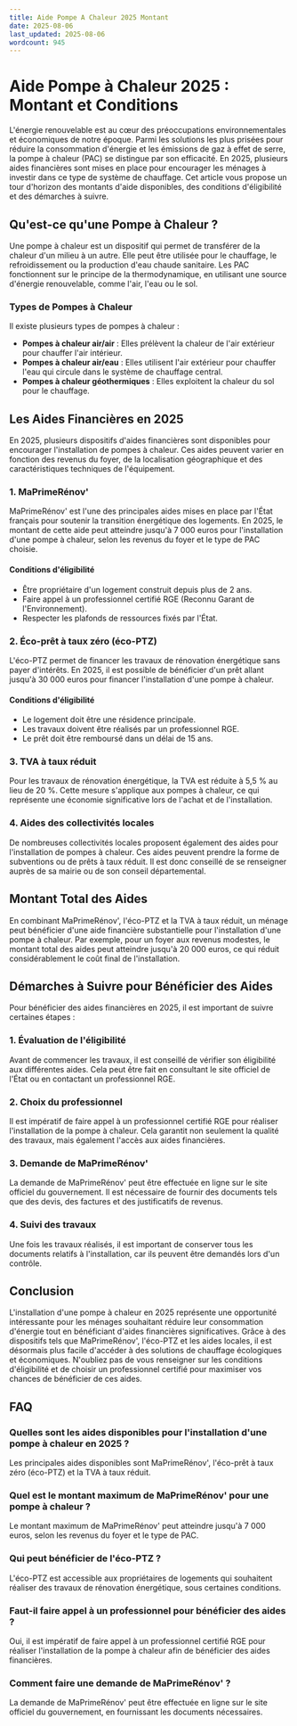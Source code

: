```yaml
---
title: Aide Pompe A Chaleur 2025 Montant
date: 2025-08-06
last_updated: 2025-08-06
wordcount: 945
---
```


# Aide Pompe à Chaleur 2025 : Montant et Conditions

L'énergie renouvelable est au cœur des préoccupations environnementales et économiques de notre époque. Parmi les solutions les plus prisées pour réduire la consommation d'énergie et les émissions de gaz à effet de serre, la pompe à chaleur (PAC) se distingue par son efficacité. En 2025, plusieurs aides financières sont mises en place pour encourager les ménages à investir dans ce type de système de chauffage. Cet article vous propose un tour d'horizon des montants d'aide disponibles, des conditions d'éligibilité et des démarches à suivre.

## Qu'est-ce qu'une Pompe à Chaleur ?

Une pompe à chaleur est un dispositif qui permet de transférer de la chaleur d'un milieu à un autre. Elle peut être utilisée pour le chauffage, le refroidissement ou la production d'eau chaude sanitaire. Les PAC fonctionnent sur le principe de la thermodynamique, en utilisant une source d'énergie renouvelable, comme l'air, l'eau ou le sol.

### Types de Pompes à Chaleur

Il existe plusieurs types de pompes à chaleur :

- **Pompes à chaleur air/air** : Elles prélèvent la chaleur de l'air extérieur pour chauffer l'air intérieur.
- **Pompes à chaleur air/eau** : Elles utilisent l'air extérieur pour chauffer l'eau qui circule dans le système de chauffage central.
- **Pompes à chaleur géothermiques** : Elles exploitent la chaleur du sol pour le chauffage.

## Les Aides Financières en 2025

En 2025, plusieurs dispositifs d'aides financières sont disponibles pour encourager l'installation de pompes à chaleur. Ces aides peuvent varier en fonction des revenus du foyer, de la localisation géographique et des caractéristiques techniques de l'équipement.

### 1. MaPrimeRénov'

MaPrimeRénov' est l'une des principales aides mises en place par l'État français pour soutenir la transition énergétique des logements. En 2025, le montant de cette aide peut atteindre jusqu'à 7 000 euros pour l'installation d'une pompe à chaleur, selon les revenus du foyer et le type de PAC choisie. 

#### Conditions d'éligibilité

- Être propriétaire d'un logement construit depuis plus de 2 ans.
- Faire appel à un professionnel certifié RGE (Reconnu Garant de l'Environnement).
- Respecter les plafonds de ressources fixés par l'État.

### 2. Éco-prêt à taux zéro (éco-PTZ)

L'éco-PTZ permet de financer les travaux de rénovation énergétique sans payer d'intérêts. En 2025, il est possible de bénéficier d'un prêt allant jusqu'à 30 000 euros pour financer l'installation d'une pompe à chaleur.

#### Conditions d'éligibilité

- Le logement doit être une résidence principale.
- Les travaux doivent être réalisés par un professionnel RGE.
- Le prêt doit être remboursé dans un délai de 15 ans.

### 3. TVA à taux réduit

Pour les travaux de rénovation énergétique, la TVA est réduite à 5,5 % au lieu de 20 %. Cette mesure s'applique aux pompes à chaleur, ce qui représente une économie significative lors de l'achat et de l'installation.

### 4. Aides des collectivités locales

De nombreuses collectivités locales proposent également des aides pour l'installation de pompes à chaleur. Ces aides peuvent prendre la forme de subventions ou de prêts à taux réduit. Il est donc conseillé de se renseigner auprès de sa mairie ou de son conseil départemental.

## Montant Total des Aides

En combinant MaPrimeRénov', l'éco-PTZ et la TVA à taux réduit, un ménage peut bénéficier d'une aide financière substantielle pour l'installation d'une pompe à chaleur. Par exemple, pour un foyer aux revenus modestes, le montant total des aides peut atteindre jusqu'à 20 000 euros, ce qui réduit considérablement le coût final de l'installation.

## Démarches à Suivre pour Bénéficier des Aides

Pour bénéficier des aides financières en 2025, il est important de suivre certaines étapes :

### 1. Évaluation de l'éligibilité

Avant de commencer les travaux, il est conseillé de vérifier son éligibilité aux différentes aides. Cela peut être fait en consultant le site officiel de l'État ou en contactant un professionnel RGE.

### 2. Choix du professionnel

Il est impératif de faire appel à un professionnel certifié RGE pour réaliser l'installation de la pompe à chaleur. Cela garantit non seulement la qualité des travaux, mais également l'accès aux aides financières.

### 3. Demande de MaPrimeRénov'

La demande de MaPrimeRénov' peut être effectuée en ligne sur le site officiel du gouvernement. Il est nécessaire de fournir des documents tels que des devis, des factures et des justificatifs de revenus.

### 4. Suivi des travaux

Une fois les travaux réalisés, il est important de conserver tous les documents relatifs à l'installation, car ils peuvent être demandés lors d'un contrôle.

## Conclusion

L'installation d'une pompe à chaleur en 2025 représente une opportunité intéressante pour les ménages souhaitant réduire leur consommation d'énergie tout en bénéficiant d'aides financières significatives. Grâce à des dispositifs tels que MaPrimeRénov', l'éco-PTZ et les aides locales, il est désormais plus facile d'accéder à des solutions de chauffage écologiques et économiques. N'oubliez pas de vous renseigner sur les conditions d'éligibilité et de choisir un professionnel certifié pour maximiser vos chances de bénéficier de ces aides.

## FAQ

### Quelles sont les aides disponibles pour l'installation d'une pompe à chaleur en 2025 ?

Les principales aides disponibles sont MaPrimeRénov', l'éco-prêt à taux zéro (éco-PTZ) et la TVA à taux réduit.

### Quel est le montant maximum de MaPrimeRénov' pour une pompe à chaleur ?

Le montant maximum de MaPrimeRénov' peut atteindre jusqu'à 7 000 euros, selon les revenus du foyer et le type de PAC.

### Qui peut bénéficier de l'éco-PTZ ?

L'éco-PTZ est accessible aux propriétaires de logements qui souhaitent réaliser des travaux de rénovation énergétique, sous certaines conditions.

### Faut-il faire appel à un professionnel pour bénéficier des aides ?

Oui, il est impératif de faire appel à un professionnel certifié RGE pour réaliser l'installation de la pompe à chaleur afin de bénéficier des aides financières.

### Comment faire une demande de MaPrimeRénov' ?

La demande de MaPrimeRénov' peut être effectuée en ligne sur le site officiel du gouvernement, en fournissant les documents nécessaires.